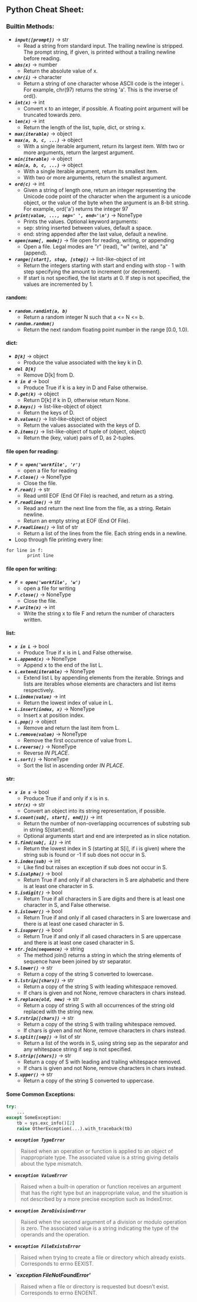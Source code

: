 ## Python Cheat Sheet:
### Builtin Methods:
- ***`input([prompt])`*** -> str
    - Read a string from standard input. The trailing newline is stripped. The prompt string, if given, is printed without a trailing newline before reading.
- ***`abs(x)`*** -> number
    - Return the absolute value of x.
- ***`chr(i)`*** -> character
    - Return a string of one character whose ASCII code is the integer i. For example, chr(97) returns the string 'a'. This is the inverse of ord().  
- ***`int(x)`*** -> int
    - Convert x to an integer, if possible. A floating point argument will be truncated towards zero.
- ***`len(x)`*** -> int
    - Return the length of the list, tuple, dict, or string x.
- ***`max(iterable)`*** -> object
- ***`max(a, b, c, ...)`*** -> object
    - With a single iterable argument, return its largest item. With two or more arguments, return the largest argument.
- ***`min(iterable)`*** -> object
- ***`min(a, b, c, ...)`*** -> object
    - With a single iterable argument, return its smallest item.
    - With two or more arguments, return the smallest argument.
- ***`ord(c)`*** -> int
    - Given a string of length one, return an integer representing the Unicode code point of the character when the argument is a unicode object, or the value of the byte when the argument is an 8-bit string. For example, ord('a') returns the integer 97 
- ***`print(value, ..., sep=' ', end='\n')`*** -> NoneType
    - Prints the values. Optional keyword arguments:
    - sep: string inserted between values, default a space.
    - end: string appended after the last value, default a newline.
- ***`open(name[, mode])`*** -> file open for reading, writing, or appending
    - Open a file. Legal modes are "r" (read), "w" (write), and "a" (append).
- ***`range([start], stop, [step])`*** -> list-like-object of int
    - Return the integers starting with start and ending with stop - 1 with step specifying the amount to increment (or decrement).
    - If start is not specified, the list starts at 0. If step is not specified, the values are incremented by 1.
    
#### random:

- ***`random.randint(a, b)`***
    - Return a random integer N such that a <= N <= b.
- ***`random.random()`***
    - Return the next random floating point number in the range [0.0, 1.0).
    
#### dict:

- ***`D[k]`*** -> object
    - Produce the value associated with the key k in D.
- ***`del D[k]`***
    - Remove D[k] from D.
- ***`k in d`*** -> bool
    - Produce True if k is a key in D and False otherwise.
- ***`D.get(k)`*** -> object
    - Return D[k] if k in D, otherwise return None.
- ***`D.keys()`*** -> list-like-object of object
    - Return the keys of D.
- ***`D.values()`*** -> list-like-object of object
    - Return the values associated with the keys of D.
- ***`D.items()`*** -> list-like-object of tuple of (object, object)
    - Return the (key, value) pairs of D, as 2-tuples.
    
#### file open for reading:

- ***`F = open('workfile', 'r')`***
    - open a file for reading
- ***`F.close()`*** -> NoneType
    - Close the file.
- ***`F.read()`*** -> str
    - Read until EOF (End Of File) is reached, and return as a string.
- ***`F.readline()`*** -> str
    - Read and return the next line from the file, as a string. Retain newline.
    - Return an empty string at EOF (End Of File).
- ***`F.readlines()`*** -> list of str
    - Return a list of the lines from the file. Each string ends in a newline.
- Loop through file printing every line:

```
for line in f:
        print line
```

#### file open for writing:

- ***`F = open('workfile', 'w')`***
    - open a file for writing
- ***`F.close()`*** -> NoneType
    - Close the file.
- ***`F.write(x)`*** -> int
    - Write the string x to file F and return the number of characters written.
    
#### list:

- ***`x in L`*** -> bool
    - Produce True if x is in L and False otherwise.
- ***`L.append(x)`*** -> NoneType
    - Append x to the end of the list L.
- ***`L.extend(iterable)`*** -> NoneType
    - Extend list L by appending elements from the iterable. Strings and lists are iterables whose elements are characters and list items respectively.
- ***`L.index(value)`*** -> int
    - Return the lowest index of value in L.
- ***`L.insert(index, x)`*** -> NoneType
    - Insert x at position index.
- ***`L.pop()`*** -> object
    - Remove and return the last item from L.
- ***`L.remove(value)`*** -> NoneType
    - Remove the first occurrence of value from L.
- ***`L.reverse()`*** -> NoneType
    - Reverse *IN PLACE*.
- ***`L.sort()`*** -> NoneType
    - Sort the list in ascending order *IN PLACE*.
    
#### str:

- ***`x in s`*** -> bool
    - Produce True if and only if x is in s.
- ***`str(x)`*** -> str
    - Convert an object into its string representation, if possible.
- ***`S.count(sub[, start[, end]])`*** -> int
    - Return the number of non-overlapping occurrences of substring sub in string S[start:end]. 
    - Optional arguments start and end are interpreted as in slice notation.
- ***`S.find(sub[, i])`*** -> int
    - Return the lowest index in S (starting at S[i], if i is given) where the string sub is found or -1 if sub does not occur in S.
- ***`S.index(sub)`*** -> int
    - Like find but raises an exception if sub does not occur in S.
- ***`S.isalpha()`*** -> bool
    - Return True if and only if all characters in S are alphabetic and there is at least one character in S.
- ***`S.isdigit()`*** -> bool
    - Return True if all characters in S are digits and there is at least one character in S, and False otherwise.
- ***`S.islower()`*** -> bool
    - Return True if and only if all cased characters in S are lowercase and there is at least one cased character in S.
- ***`S.isupper()`*** -> bool
    - Return True if and only if all cased characters in S are uppercase and there is at least one cased character in S.
- ***`str.join(sequence)`*** -> string
    - The method join() returns a string in which the string elements of sequence have been joined by str separator.
- ***`S.lower()`*** -> str
    - Return a copy of the string S converted to lowercase.
- ***`S.lstrip([chars])`*** -> str
    - Return a copy of the string S with leading whitespace removed.
    - If chars is given and not None, remove characters in chars instead.
- ***`S.replace(old, new)`*** -> str
    - Return a copy of string S with all occurrences of the string old replaced with the string new.
- ***`S.rstrip([chars])`*** -> str
    - Return a copy of the string S with trailing whitespace removed.
    - If chars is given and not None, remove characters in chars instead.
- ***`S.split([sep])`*** -> list of str
    - Return a list of the words in S, using string sep as the separator and any whitespace string if sep is not specified.
- ***`S.strip([chars])`*** -> str
    - Return a copy of S with leading and trailing whitespace removed.
    - If chars is given and not None, remove characters in chars instead.
- ***`S.upper()`*** -> str
    - Return a copy of the string S converted to uppercase.

#### Some Common Exceptions:

```python
try:
    ...
except SomeException:
    tb = sys.exc_info()[2]
    raise OtherException(...).with_traceback(tb)
```


- ***`exception TypeError`***
>Raised when an operation or function is applied to an object of inappropriate type. The associated value is a string giving details about the type mismatch.

- ***`exception ValueError`***
>Raised when a built-in operation or function receives an argument that has the right type but an inappropriate value, and the situation is not described by a more precise exception such as IndexError.

- ***`exception ZeroDivisionError`***
>Raised when the second argument of a division or modulo operation is zero. The associated value is a string indicating the type of the operands and the operation.

- ***`exception FileExistsError`***
>Raised when trying to create a file or directory which already exists. Corresponds to errno EEXIST.

- ***`exception FileNotFoundError'***
>Raised when a file or directory is requested but doesn’t exist. Corresponds to errno ENOENT.
